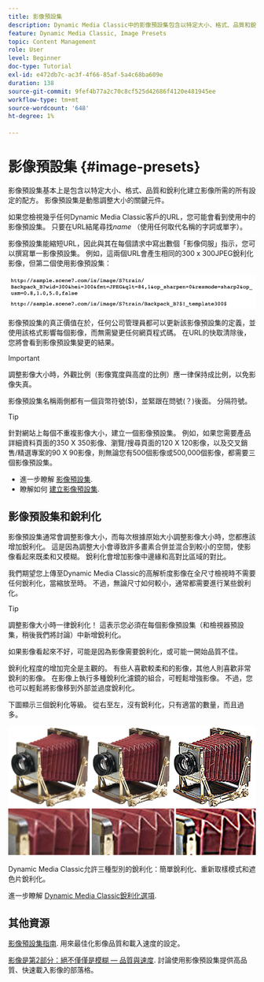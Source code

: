 ```yaml
---
title: 影像預設集
description: Dynamic Media Classic中的影像預設集包含以特定大小、格式、品質和銳利化建立影像所需的所有設定。 影像預設集是動態調整大小的關鍵元件。 當您在Dynamic Media Classic中檢視URL時，可以輕鬆檢視影像預設集是否在使用中。 瞭解影像預設集、它們為何如此實用以及如何建立一個。
feature: Dynamic Media Classic, Image Presets
topic: Content Management
role: User
level: Beginner
doc-type: Tutorial
exl-id: e472db7c-ac3f-4f66-85af-5a4c68ba609e
duration: 138
source-git-commit: 9fef4b77a2c70c8cf525d42686f4120e481945ee
workflow-type: tm+mt
source-wordcount: '648'
ht-degree: 1%

---
```


# 影像預設集 {#image-presets}

影像預設集基本上是包含以特定大小、格式、品質和銳利化建立影像所需的所有設定的配方。 影像預設集是動態調整大小的關鍵元件。

如果您檢視幾乎任何Dynamic Media Classic客戶的URL，您可能會看到使用中的影像預設集。 只要在URL結尾尋找$name$ （使用任何取代名稱的字詞或單字）。

影像預設集能縮短URL，因此與其在每個請求中寫出數個「影像伺服」指示，您可以撰寫單一影像預設集。 例如，這兩個URL會產生相同的300 x 300JPEG銳利化影像，但第二個使用影像預設集：

![影像](assets/image-presets/image-preset-2.png)

影像預設集的真正價值在於，任何公司管理員都可以更新該影像預設集的定義，並使用該格式影響每個影像，而無需變更任何網頁程式碼。 在URL的快取清除後，您將會看到影像預設集變更的結果。

>[!IMPORTANT]
>
>調整影像大小時，外觀比例（影像寬度與高度的比例）應一律保持成比例，以免影像失真。

影像預設集名稱兩側都有一個貨幣符號($)，並緊跟在問號(？)後面。 分隔符號。

>[!TIP]
>
>針對網站上每個不重複影像大小，建立一個影像預設集。 例如，如果您需要產品詳細資料頁面的350 X 350影像、瀏覽/搜尋頁面的120 X 120影像，以及交叉銷售/精選專案的90 X 90影像，則無論您有500個影像或500,000個影像，都需要三個影像預設集。

- 進一步瞭解 [影像預設集](https://experienceleague.adobe.com/docs/dynamic-media-classic/using/image-sizing/setting-image-presets.html).
- 瞭解如何 [建立影像預設集](https://experienceleague.adobe.com/docs/dynamic-media-classic/using/image-sizing/setting-image-presets.html#creating-an-image-preset).

## 影像預設集和銳利化

影像預設集通常會調整影像大小，而每次根據原始大小調整影像大小時，您都應該增加銳利化。 這是因為調整大小會導致許多畫素合併並混合到較小的空間，使影像看起來既柔和又模糊。 銳利化會增加影像中邊緣和高對比區域的對比。

我們期望您上傳至Dynamic Media Classic的高解析度影像在全尺寸檢視時不需要任何銳利化，當縮放至時。 不過，無論尺寸如何較小，通常都需要進行某些銳利化。

>[!TIP]
>
>調整影像大小時一律銳利化！ 這表示您必須在每個影像預設集（和檢視器預設集，稍後我們將討論）中新增銳利化。
>
>如果影像看起來不好，可能是因為影像需要銳利化，或可能一開始品質不佳。

銳利化程度的增加完全是主觀的。 有些人喜歡較柔和的影像，其他人則喜歡非常銳利的影像。 在影像上執行多種銳利化濾鏡的組合，可輕鬆增強影像。 不過，您也可以輕鬆將影像移到外部並過度銳利化。

下圖顯示三個銳利化等級。 從右至左，沒有銳利化，只有適當的數量，而且過多。

![影像](assets/image-presets/image-presets-1.jpg)

Dynamic Media Classic允許三種型別的銳利化：簡單銳利化、重新取樣模式和遮色片銳利化。

進一步瞭解 [Dynamic Media Classic銳利化選項](https://experienceleague.adobe.com/docs/dynamic-media-classic/using/master-files/sharpening-image.html#sharpening_an_image).

## 其他資源

[影像預設集指南](https://www.adobe.com/content/dam/www/us/en/experience-manager/pdfs/dynamic-media-image-preset-guide.pdf). 用來最佳化影像品質和載入速度的設定。

[影像是第2部分：絕不僅僅是模糊 — 品質與速度](https://theblog.adobe.com/image-is-everything-part-2-its-never-just-a-blur-quality-versus-speed/). 討論使用影像預設集提供高品質、快速載入影像的部落格。
